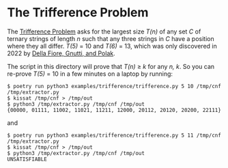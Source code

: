 The Trifference Problem
=======================

The [Trifference Problem](https://anuragbishnoi.wordpress.com/2023/01/23/the-trifference-problem/) asks for the
largest size _T(n)_ of any set _C_ of ternary strings of length _n_ such that any three strings in _C_ have a position
where they all differ. _T(5)_ = 10 and _T(6)_ = 13, which was only discovered in 2022 by
[Della Fiore, Gnutti, and Polak](https://www.sciencedirect.com/science/article/pii/S2666657X22000039).

The script in this directory will prove that _T(n)_ &ge; _k_ for any _n, k_. So you can re-prove _T(5)_ = 10 in
a few minutes on a laptop by running:

```
$ poetry run python3 examples/trifference/trifference.py 5 10 /tmp/cnf /tmp/extractor.py
$ kissat /tmp/cnf > /tmp/out
$ python3 /tmp/extractor.py /tmp/cnf /tmp/out
{00000, 01111, 11002, 11021, 11211, 12000, 20112, 20120, 20200, 22111}
```

and

```
$ poetry run python3 examples/trifference/trifference.py 5 11 /tmp/cnf /tmp/extractor.py
$ kissat /tmp/cnf > /tmp/out
$ python3 /tmp/extractor.py /tmp/cnf /tmp/out
UNSATISFIABLE
```
